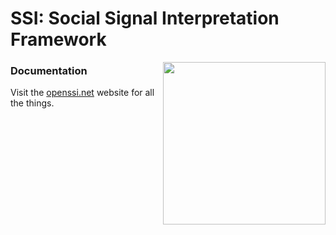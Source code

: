 # SSI: Social Signal Interpretation Framework 

<img align="right" width="260" src="http://hcm-lab.de/projects/ssi/wp-content/uploads/2017/02/ssi-logo.png">


### Documentation

Visit the [openssi.net](http://openssi.net/) website for all the things.
